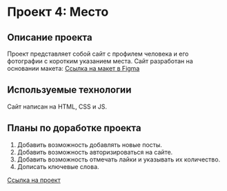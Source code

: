 # Проект 4: Место

## Описание проекта
Проект представляет собой сайт с профилем человека и его фотографии с коротким указанием места.
Сайт разработан на основании макета: [Ссылка на макет в Figma](https://www.figma.com/file/2cn9N9jSkmxD84oJik7xL7/JavaScript.-Sprint-4?node-id=28212%3A269)

## Используемые технологии
Сайт написан на HTML, CSS и JS.

## Планы по доработке проекта 

1. Добавить возможность добавлять новые посты.
2. Добавить возможность авторизироваться на сайте.
3. Добавить возможность отмечать лайки и указывать их количество.
4. Дописать ключевые слова.

[Ссылка на проект](https://aryamnov.github.io/mesto/index.html)